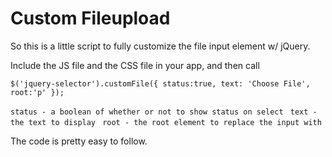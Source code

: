 # Custom Fileupload

So this is a little script to fully customize the file input element w/ jQuery.

Include the JS file and the CSS file in your app, and then call  

` $('jquery-selector').customFile({ status:true, text: 'Choose File', root:'p' });  `

` status - a boolean of whether or not to show status on select  `
` text - the text to display  `
` root - the root element to replace the input with  `

The code is pretty easy to follow.
